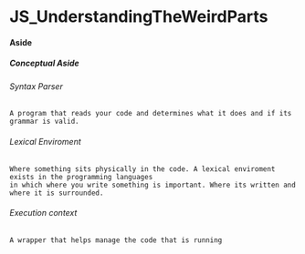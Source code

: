 # JS_UnderstandingTheWeirdParts
#### Aside
##### Conceptual Aside
###### Syntax Parser 
    A program that reads your code and determines what it does and if its grammar is valid.
###### Lexical Enviroment 
    Where something sits physically in the code. A lexical enviroment exists in the programming languages 
    in which where you write something is important. Where its written and where it is surrounded.
###### Execution context 
    A wrapper that helps manage the code that is running

